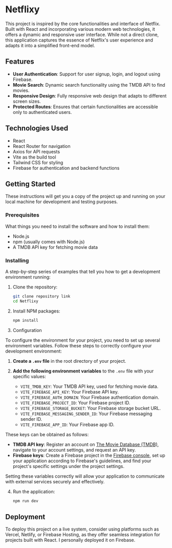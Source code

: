 # Netflixy

This project is inspired by the core functionalities and interface of Netflix. Built with React and incorporating various modern web technologies, it offers a dynamic and responsive user interface. While not a direct clone, this application captures the essence of Netflix's user experience and adapts it into a simplified front-end model.

## Features

- **User Authentication**: Support for user signup, login, and logout using Firebase.
- **Movie Search**: Dynamic search functionality using the TMDB API to find movies.
- **Responsive Design**: Fully responsive web design that adapts to different screen sizes.
- **Protected Routes**: Ensures that certain functionalities are accessible only to authenticated users.

## Technologies Used

- React
- React Router for navigation
- Axios for API requests
- Vite as the build tool
- Tailwind CSS for styling
- Firebase for authentication and backend functions

## Getting Started

These instructions will get you a copy of the project up and running on your local machine for development and testing purposes.

### Prerequisites

What things you need to install the software and how to install them:

- Node.js
- npm (usually comes with Node.js)
- A TMDB API key for fetching movie data

### Installing

A step-by-step series of examples that tell you how to get a development environment running:

1. Clone the repository:
   ```bash
   git clone repository link
   cd Netflixy
2. Install NPM packages:
   ```bash
   npm install
3. Configuration

To configure the environment for your project, you need to set up several environment variables. Follow these steps to correctly configure your development environment:

1. **Create a `.env` file** in the root directory of your project.

2. **Add the following environment variables** to the `.env` file with your specific values:

   - `VITE_TMDB_KEY`: Your TMDB API key, used for fetching movie data.
   - `VITE_FIREBASE_API_KEY`: Your Firebase API key.
   - `VITE_FIREBASE_AUTH_DOMAIN`: Your Firebase authentication domain.
   - `VITE_FIREBASE_PROJECT_ID`: Your Firebase project ID.
   - `VITE_FIREBASE_STORAGE_BUCKET`: Your Firebase storage bucket URL.
   - `VITE_FIREBASE_MESSAGING_SENDER_ID`: Your Firebase messaging sender ID.
   - `VITE_FIREBASE_APP_ID`: Your Firebase app ID.

These keys can be obtained as follows:
- **TMDB API key**: Register an account on [The Movie Database (TMDB)](https://www.themoviedb.org/account/signup), navigate to your account settings, and request an API key.
- **Firebase keys**: Create a Firebase project in the [Firebase console](https://console.firebase.google.com/), set up your application according to Firebase's guidelines, and find your project's specific settings under the project settings.

Setting these variables correctly will allow your application to communicate with external services securely and effectively.

4. Run the application:
   ```bash
   npm run dev
## Deployment
To deploy this project on a live system, consider using platforms such as Vercel, Netlify, or Firebase Hosting, as they offer seamless integration for projects built with React. I personally deployed it on Firebase.

